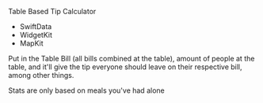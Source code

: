Table Based Tip Calculator
- SwiftData
- WidgetKit
- MapKit

Put in the Table Bill (all bills combined at the table), amount of people at the table, 
and it'll give the tip everyone should leave on their respective bill, among other things.

Stats are only based on meals you've had alone
